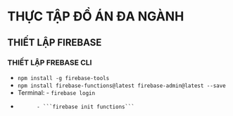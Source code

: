 # THỰC TẬP ĐỒ ÁN ĐA NGÀNH
## THIẾT LẬP FIREBASE
### THIẾT LẬP FREBASE CLI
* ``` npm install -g firebase-tools ```
* ``` npm install firebase-functions@latest firebase-admin@latest --save ```
* Terminal: - ```firebase login ```
*           - ```firebase init functions```
